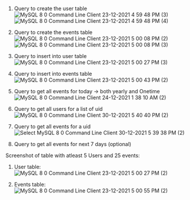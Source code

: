 1. Query to create the user table
![MySQL 8 0 Command Line Client 23-12-2021 4 59 48 PM (3)](https://user-images.githubusercontent.com/80456518/147748254-e34e3a9e-f7e5-45ec-b54d-229a0efccbdb.png)
![MySQL 8 0 Command Line Client 23-12-2021 4 59 48 PM (4)](https://user-images.githubusercontent.com/80456518/147748442-6af03a33-b05e-4199-b42a-7d54fc80d76a.png)

2. Query to create the events table
![MySQL 8 0 Command Line Client 23-12-2021 5 00 08 PM (2)](https://user-images.githubusercontent.com/80456518/147748320-2a9036b2-7dbc-4ad0-a0ee-b53551c0d6be.png)
![MySQL 8 0 Command Line Client 23-12-2021 5 00 08 PM (3)](https://user-images.githubusercontent.com/80456518/147748381-a02a22e8-5628-4e30-92e4-edd1f5611386.png)

3. Query to insert into user table
![MySQL 8 0 Command Line Client 23-12-2021 5 00 27 PM (3)](https://user-images.githubusercontent.com/80456518/147748494-ff8595f9-a2e9-4142-af97-b0da5c8f5661.png)

4. Query to insert into events table
![MySQL 8 0 Command Line Client 23-12-2021 5 00 43 PM (2)](https://user-images.githubusercontent.com/80456518/147748637-43c7de58-3cb7-4e7a-8436-de5435343fcb.png)

5. Query to get all events for today -> both yearly and Onetime
![MySQL 8 0 Command Line Client 24-12-2021 1 38 10 AM (2)](https://user-images.githubusercontent.com/80456518/147748613-b8432661-6d75-4b73-9a10-f4534f16f83a.png)

6. Query to get all users for a list of uid
![MySQL 8 0 Command Line Client 30-12-2021 5 40 40 PM (2)](https://user-images.githubusercontent.com/80456518/147750833-09e4f8bb-4475-4ec3-a9b4-87f32d05c0e5.png)


7. Query to get all events for a uid
![Select MySQL 8 0 Command Line Client 30-12-2021 5 39 38 PM (2)](https://user-images.githubusercontent.com/80456518/147750766-24f02803-ef95-4ed2-b75c-123e060cd2ac.png)


8. Query to get all events for next 7 days (optional)


Screenshot of table with atleast 5 Users and 25 events:
1. User table:
![MySQL 8 0 Command Line Client 23-12-2021 5 00 27 PM (2)](https://user-images.githubusercontent.com/80456518/147747924-45ede811-b9f2-4c9a-a051-85e40c7f97cc.png)

2. Events table:
![MySQL 8 0 Command Line Client 23-12-2021 5 00 55 PM (2)](https://user-images.githubusercontent.com/80456518/147747980-57a52625-e559-45da-abec-c9902b257168.png)


